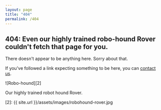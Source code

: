 ```yaml
---
layout: page
title: "404"
permalink: /404
---
```

## 404: Even our highly trained robo-hound Rover couldn't fetch that page for you.

There doesn't appear to be anything here. Sorry about that.

If you've followed a link expecting something to be here, you can [contact us][1].

![Robo-hound][2]
<figcaption class="caption">Our highly trained robot hound Rover.</figcaption>

[1]: https://github.com/mehmandarov/mehmandarov.github.io/issues
[2]: {{ site.url }}/assets/images/robohound-rover.jpg